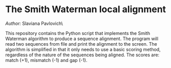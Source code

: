 # The Smith Waterman local alignment

*Author:* Slaviana Pavlovich\


This repository contains the Python script that implements the Smith Waterman algorithm to produce a sequence alignment. The program will read two sequences from file and print the alignment to the screen. The algorithm is simplified in that it only needs to use a basic scoring method, regardless of the nature of the sequences being aligned. The scores are: match (+1), mismatch (-1) and gap (-1).
